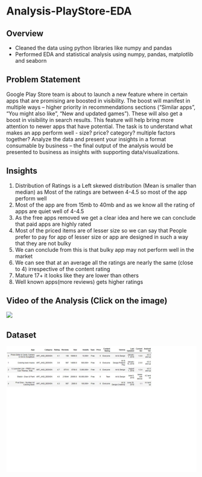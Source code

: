 # Analysis-PlayStore-EDA

## Overview
- Cleaned the data using python libraries like numpy and pandas
- Performed EDA and statistical analysis using numpy, pandas, matplotlib and seaborn

## Problem Statement

Google Play Store team is about to launch a new feature where in certain apps that are
promising are boosted in visibility. The boost will manifest in multiple ways – higher priority in
recommendations sections (“Similar apps”, “You might also like”, “New and updated games”).
These will also get a boost in visibility in search results. This feature will help bring more
attention to newer apps that have potential.
The task is to understand what makes an app perform well - size? price? category? multiple
factors together? Analyze the data and present your insights in a format consumable by
business – the final output of the analysis would be presented to business as insights with
supporting data/visualizations.

## Insights
1. Distribution of Ratings is a Left skewed distribution (Mean is smaller than median) as Most of the ratings are between 4-4.5 so most of the app perform well 
2. Most of the app are from 15mb to 40mb and as we know all the rating of apps are quiet well of 4-4.5 
3. As the free apps removed we get a clear idea and here we can conclude that paid apps are highly rated 
4. Most of the priced items are of lesser size so we can say that People prefer to pay for app of lesser size or app are designed in such a way that they are not bulky 
5. We can conclude from this is that bulky app may not perform well in the market 
6. We can see that at an average all the ratings are nearly the same (close to 4) irrespective of the content rating 
7. Mature 17+ it looks like they are lower than others 
8. Well known apps(more reviews) gets higher ratings 

## Video of the Analysis (Click on the image)
[<img src="https://img.youtube.com/vi/c_mXNsHDCRQ/maxresdefault.jpg" width="50%">](https://youtu.be/c_mXNsHDCRQ)
## Dataset
![](Data_Logo.jpg) 

